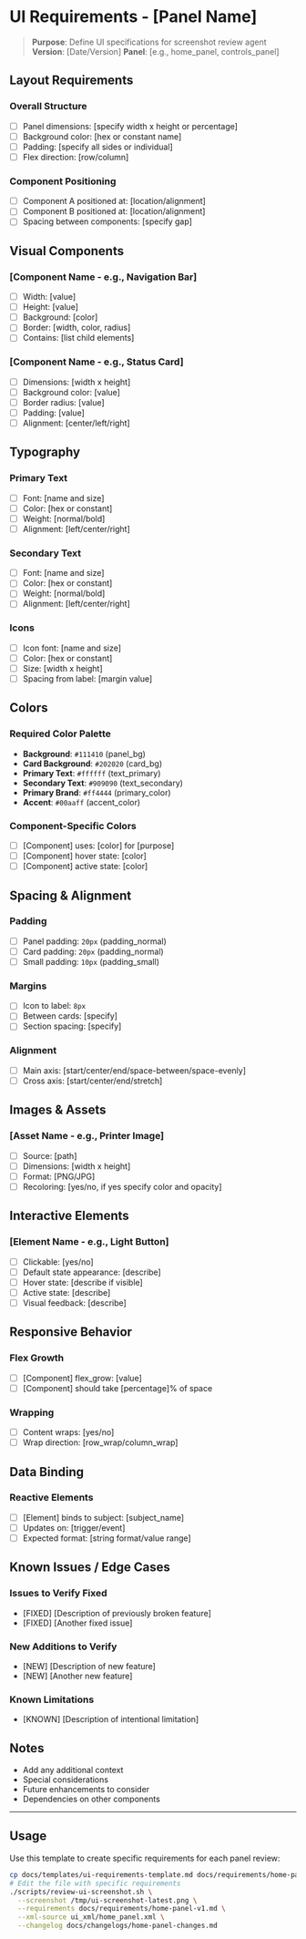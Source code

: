 # UI Requirements - [Panel Name]

> **Purpose**: Define UI specifications for screenshot review agent
> **Version**: [Date/Version]
> **Panel**: [e.g., home_panel, controls_panel]

## Layout Requirements

### Overall Structure
- [ ] Panel dimensions: [specify width x height or percentage]
- [ ] Background color: [hex or constant name]
- [ ] Padding: [specify all sides or individual]
- [ ] Flex direction: [row/column]

### Component Positioning
- [ ] Component A positioned at: [location/alignment]
- [ ] Component B positioned at: [location/alignment]
- [ ] Spacing between components: [specify gap]

## Visual Components

### [Component Name - e.g., Navigation Bar]
- [ ] Width: [value]
- [ ] Height: [value]
- [ ] Background: [color]
- [ ] Border: [width, color, radius]
- [ ] Contains: [list child elements]

### [Component Name - e.g., Status Card]
- [ ] Dimensions: [width x height]
- [ ] Background color: [value]
- [ ] Border radius: [value]
- [ ] Padding: [value]
- [ ] Alignment: [center/left/right]

## Typography

### Primary Text
- [ ] Font: [name and size]
- [ ] Color: [hex or constant]
- [ ] Weight: [normal/bold]
- [ ] Alignment: [left/center/right]

### Secondary Text
- [ ] Font: [name and size]
- [ ] Color: [hex or constant]
- [ ] Weight: [normal/bold]
- [ ] Alignment: [left/center/right]

### Icons
- [ ] Icon font: [name and size]
- [ ] Color: [hex or constant]
- [ ] Size: [width x height]
- [ ] Spacing from label: [margin value]

## Colors

### Required Color Palette
- **Background**: `#111410` (panel_bg)
- **Card Background**: `#202020` (card_bg)
- **Primary Text**: `#ffffff` (text_primary)
- **Secondary Text**: `#909090` (text_secondary)
- **Primary Brand**: `#ff4444` (primary_color)
- **Accent**: `#00aaff` (accent_color)

### Component-Specific Colors
- [ ] [Component] uses: [color] for [purpose]
- [ ] [Component] hover state: [color]
- [ ] [Component] active state: [color]

## Spacing & Alignment

### Padding
- [ ] Panel padding: `20px` (padding_normal)
- [ ] Card padding: `20px` (padding_normal)
- [ ] Small padding: `10px` (padding_small)

### Margins
- [ ] Icon to label: `8px`
- [ ] Between cards: [specify]
- [ ] Section spacing: [specify]

### Alignment
- [ ] Main axis: [start/center/end/space-between/space-evenly]
- [ ] Cross axis: [start/center/end/stretch]

## Images & Assets

### [Asset Name - e.g., Printer Image]
- [ ] Source: [path]
- [ ] Dimensions: [width x height]
- [ ] Format: [PNG/JPG]
- [ ] Recoloring: [yes/no, if yes specify color and opacity]

## Interactive Elements

### [Element Name - e.g., Light Button]
- [ ] Clickable: [yes/no]
- [ ] Default state appearance: [describe]
- [ ] Hover state: [describe if visible]
- [ ] Active state: [describe]
- [ ] Visual feedback: [describe]

## Responsive Behavior

### Flex Growth
- [ ] [Component] flex_grow: [value]
- [ ] [Component] should take [percentage]% of space

### Wrapping
- [ ] Content wraps: [yes/no]
- [ ] Wrap direction: [row_wrap/column_wrap]

## Data Binding

### Reactive Elements
- [ ] [Element] binds to subject: [subject_name]
- [ ] Updates on: [trigger/event]
- [ ] Expected format: [string format/value range]

## Known Issues / Edge Cases

### Issues to Verify Fixed
- [FIXED] [Description of previously broken feature]
- [FIXED] [Another fixed issue]

### New Additions to Verify
- [NEW] [Description of new feature]
- [NEW] [Another new feature]

### Known Limitations
- [KNOWN] [Description of intentional limitation]

## Notes

- Add any additional context
- Special considerations
- Future enhancements to consider
- Dependencies on other components

---

## Usage

Use this template to create specific requirements for each panel review:

```bash
cp docs/templates/ui-requirements-template.md docs/requirements/home-panel-v1.md
# Edit the file with specific requirements
./scripts/review-ui-screenshot.sh \
  --screenshot /tmp/ui-screenshot-latest.png \
  --requirements docs/requirements/home-panel-v1.md \
  --xml-source ui_xml/home_panel.xml \
  --changelog docs/changelogs/home-panel-changes.md
```
